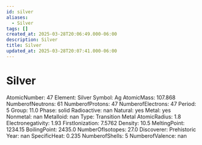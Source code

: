 ```yaml
---
id: silver
aliases:
  - Silver
tags: []
created_at: 2025-03-28T20:06:49.000-06:00
description: Silver
title: Silver
updated_at: 2025-03-28T20:07:41.000-06:00
---
```


# Silver
AtomicNumber: 47
Element: Silver
Symbol: Ag
AtomicMass: 107.868
NumberofNeutrons: 61
NumberofProtons: 47
NumberofElectrons: 47
Period: 5
Group: 11.0
Phase: solid
Radioactive: nan
Natural: yes
Metal: yes
Nonmetal: nan
Metalloid: nan
Type: Transition Metal
AtomicRadius: 1.8
Electronegativity: 1.93
FirstIonization: 7.5762
Density: 10.5
MeltingPoint: 1234.15
BoilingPoint: 2435.0
NumberOfIsotopes: 27.0
Discoverer: Prehistoric
Year: nan
SpecificHeat: 0.235
NumberofShells: 5
NumberofValence: nan
